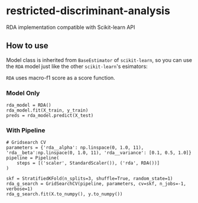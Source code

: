 # restricted-discriminant-analysis
RDA implementation compatible with Scikit-learn API

## How to use

Model class is inherited from `BaseEstimator` of `scikit-learn`, so you can use the `RDA` model just like the other `scikit-learn`'s esimators:

`RDA` uses macro-f1 score as a score function.

### Model Only
```
rda_model = RDA()
rda_model.fit(X_train, y_train)
preds = rda_model.predict(X_test)
```

### With Pipeline
```
# Gridsearch CV
parameters = {'rda__alpha': np.linspace(0, 1.0, 11), 'rda__beta':np.linspace(0, 1.0, 11), 'rda__variance': [0.1, 0.5, 1.0]}
pipeline = Pipeline(
    steps = [('scaler', StandardScaler()), ('rda', RDA())]
)

skf = StratifiedKFold(n_splits=3, shuffle=True, random_state=1)
rda_g_search = GridSearchCV(pipeline, parameters, cv=skf, n_jobs=-1, verbose=1)
rda_g_search.fit(X.to_numpy(), y.to_numpy())

```